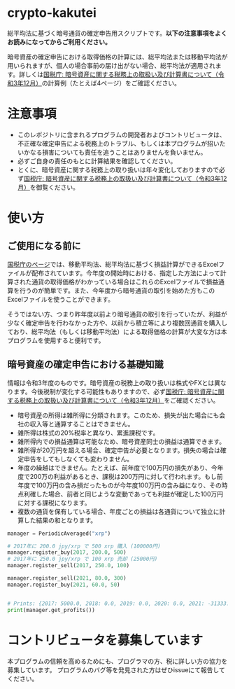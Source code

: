 # crypto-kakutei
総平均法に基づく暗号通貨の確定申告用スクリプトです。**以下の注意事項をよくお読みになってからご利用ください。**

暗号資産の確定申告における取得価格の計算には、総平均法または移動平均法が用いられますが、個人の場合事前の届け出がない場合、総平均法が適用されます。詳しくは[国税庁: 暗号資産に関する税務上の取扱い及び計算書について（令和3年12月）](https://www.nta.go.jp/publication/pamph/shotoku/kakuteishinkokukankei/kasoutuka/)の計算例（たとえば4ページ）をご確認ください。

# 注意事項
* このレポジトリに含まれるプログラムの開発者およびコントリビュータは、不正確な確定申告による税務上のトラブル、もしくは本プログラムが招いたいかなる損害についても責任を追うことはありませんを負いません。
* 必ずご自身の責任のもとに計算結果を確認してください。
* とくに、暗号資産に関する税務上の取り扱いは年々変化しておりますので必ず[国税庁: 暗号資産に関する税務上の取扱い及び計算書について（令和3年12月）](https://www.nta.go.jp/publication/pamph/shotoku/kakuteishinkokukankei/kasoutuka/)を御覧ください。

# 使い方
## ご使用になる前に
[国税庁のページ](https://www.nta.go.jp/publication/pamph/shotoku/kakuteishinkokukankei/kasoutuka/)では、移動平均法、総平均法に基づく損益計算ができるExcelファイルが配布されています。今年度の開始時における、指定した方法によって計算された通貨の取得価格がわかっている場合はこれらのExcelファイルで損益通算を行うのが簡単です。また、今年度から暗号通貨の取引を始めた方もこのExcelファイルを使うことができます。

そうではない方、つまり昨年度以前より暗号通貨の取引を行っていたが、利益が少なく確定申告を行わなかった方や、以前から積立等により複数回通貨を購入しており、総平均法（もしくは移動平均法）による取得価格の計算が大変な方は本プログラムを使用すると便利です。

## 暗号資産の確定申告における基礎知識
情報は令和3年度のものです。暗号資産の税務上の取り扱いは株式やFXとは異なります。今後税制が変化する可能性もありますので、必ず[国税庁: 暗号資産に関する税務上の取扱い及び計算書について（令和3年12月）](https://www.nta.go.jp/publication/pamph/shotoku/kakuteishinkokukankei/kasoutuka/)をご確認ください。
* 暗号資産の所得は雑所得に分類されます。このため、損失が出た場合にも会社の収入等と通算することはできません。
* 雑所得は株式の20%税率と異なり、累進課税です。
* 雑所得内での損益通算は可能なため、暗号資産同士の損益は通算できます。
* 雑所得が20万円を超える場合、確定申告が必要となります。損失の場合は確定申告をしてもしなくても変わりません。
* 年度の繰越はできません。たとえば、前年度で100万円の損失があり、今年度で200万の利益があるとき、課税は200万円に対して行われます。もし前年度で100万円の含み損だったものが今年度100万円の含み益になり、その時点利確した場合、前者と同じような変動であっても利益が確定した100万円に対する課税になります。
* 複数の通貨を保有している場合、年度ごとの損益は各通貨について独立に計算した結果の和となります。

```python
manager = PeriodicAveraged("xrp")

# 2017年に 200.0 jpy/xrp で 500 xrp 購入 (100000円)
manager.register_buy(2017, 200.0, 500)
# 2017年に 250.0 jpy/xrp で 100 xrp 売却 (25000円)
manager.register_sell(2017, 250.0, 100)

manager.register_sell(2021, 80.0, 300)
manager.register_buy(2021, 60.0, 50)


# Prints: {2017: 5000.0, 2018: 0.0, 2019: 0.0, 2020: 0.0, 2021: -31333.333333333336}
print(manager.get_profits())
```

# コントリビュータを募集しています
本プログラムの信頼を高めるためにも、プログラマの方、税に詳しい方の協力を募集しています。
プログラムのバグ等を発見された方はぜひissueにて報告してください。
